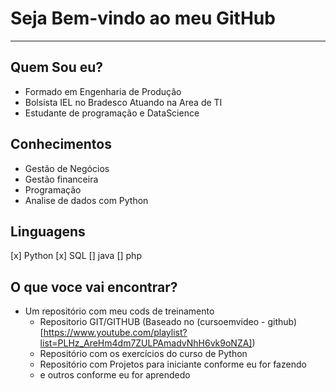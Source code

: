 # Seja Bem-vindo ao meu GitHub
---

## Quem Sou eu?

- Formado em Engenharia de Produção
- Bolsista IEL no Bradesco Atuando na Area de TI
- Estudante de programação e DataScience

## Conhecimentos

- Gestão de Negócios
- Gestão financeira
- Programação
- Analise de dados com Python

## Linguagens
[x] Python
[x] SQL
[] java
[] php


## O que voce vai encontrar?

- Um repositório com meu cods de treinamento
   - Repositorio GIT/GITHUB (Baseado no (cursoemvideo - github) [https://www.youtube.com/playlist?list=PLHz_AreHm4dm7ZULPAmadvNhH6vk9oNZA])
   - Repositório com os exercícios do curso de Python
   - Repositório com Projetos para iniciante conforme eu for fazendo 
   - e outros conforme eu for aprendedo
